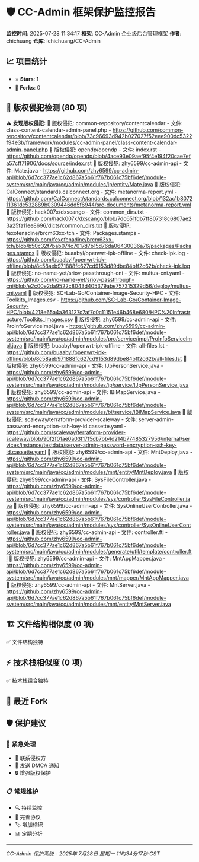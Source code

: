 <!--
  @copyright Copyright (c) 2025 chichuang
  @license 自定义商业限制许可证
  @description CC-Admin 企业级后台管理框架 - cc_admin_monitor_report

  本文件受版权保护，商业使用需要授权。
  联系方式: https://github.com/chichuang/cc-admin/issues

  This file is protected by copyright. Commercial use requires authorization.
  Contact: https://github.com/chichuang/cc-admin/issues
-->

# 🛡️ CC-Admin 框架保护监控报告

**监控时间**: 2025-07-28 11:34:17
**框架**: CC-Admin 企业级后台管理框架
**作者**: chichuang
**仓库**: ichichuang/CC-Admin

## 📈 项目统计

- ⭐ **Stars**: 1
- 🍴 **Forks**: 0

## 🚨 版权侵犯检测 (80 项)

**⚠️ 发现版权侵犯:**
🚨 版权侵犯: common-repository/contentcalendar - 文件: class-content-calendar-admin-panel.php - https://github.com/common-repository/contentcalendar/blob/73c96693d942b027027f52eee900dc5322f94e3b/framework/modules/cc-admin-panel/class-content-calendar-admin-panel.php
🚨 版权侵犯: opendp/opendp - 文件: index.rst - https://github.com/opendp/opendp/blob/4ace93e09aef95f4e194f20cae7efa57cff71906/docs/source/index.rst
🚨 版权侵犯: zhy6599/cc-admin-api - 文件: Mate.java - https://github.com/zhy6599/cc-admin-api/blob/6d7cc377ae1c62d867a5b61f767b061c75bf6def/module-system/src/main/java/cc/admin/modules/jp/entity/Mate.java
🚨 版权侵犯: CalConnect/standards.calconnect.org - 文件: metanorma-report.yml - https://github.com/CalConnect/standards.calconnect.org/blob/132ac1b807211361de532889b0309446dd5f6944/src-documents/metanorma-report.yml
🚨 版权侵犯: hack007x/dxscango - 文件: common_dirs.txt - https://github.com/hack007x/dxscango/blob/7dc651fdb7ff807318c6807ae23a25fa11ee8696/dicts/common_dirs.txt
🚨 版权侵犯: fexofenadine/brcm63xx-tch - 文件: Packages.stamps - https://github.com/fexofenadine/brcm63xx-tch/blob/b50c32f7bab074c7017d7b15d76da06430036a76/packages/Packages.stamps
🚨 版权侵犯: buaabyl/openwrt-ipk-offline - 文件: check-ipk.log - https://github.com/buaabyl/openwrt-ipk-offline/blob/8c58aeb971888fc627cd9153d89dbe84bff2c62b/check-ipk.log
🚨 版权侵犯: no-name-yet/sriov-passthrough-cni - 文件: multus-cni.yaml - https://github.com/no-name-yet/sriov-passthrough-cni/blob/e2c00e2da9522c8043d405379abe757315329d56/deploy/multus-cni.yaml
🚨 版权侵犯: SC-Lab-Go/Container-Image-Security-HPC - 文件: Toolkits_Images.csv - https://github.com/SC-Lab-Go/Container-Image-Security-HPC/blob/4218e65a4a363127c7af7c0c11151e46b468e680/HPC%20Infrastructure/Toolkits_Images.csv
🚨 版权侵犯: zhy6599/cc-admin-api - 文件: ProInfoServiceImpl.java - https://github.com/zhy6599/cc-admin-api/blob/6d7cc377ae1c62d867a5b61f767b061c75bf6def/module-system/src/main/java/cc/admin/modules/pro/service/impl/ProInfoServiceImpl.java
🚨 版权侵犯: buaabyl/openwrt-ipk-offline - 文件: all-files.lst - https://github.com/buaabyl/openwrt-ipk-offline/blob/8c58aeb971888fc627cd9153d89dbe84bff2c62b/all-files.lst
🚨 版权侵犯: zhy6599/cc-admin-api - 文件: IJpPersonService.java - https://github.com/zhy6599/cc-admin-api/blob/6d7cc377ae1c62d867a5b61f767b061c75bf6def/module-system/src/main/java/cc/admin/modules/jp/service/IJpPersonService.java
🚨 版权侵犯: zhy6599/cc-admin-api - 文件: IBiMapService.java - https://github.com/zhy6599/cc-admin-api/blob/6d7cc377ae1c62d867a5b61f767b061c75bf6def/module-system/src/main/java/cc/admin/modules/bi/service/IBiMapService.java
🚨 版权侵犯: scaleway/terraform-provider-scaleway - 文件: server-admin-password-encryption-ssh-key-id.cassette.yaml - https://github.com/scaleway/terraform-provider-scaleway/blob/90f2f01ae0a03f17f5cb7bb4d214b77485327956/internal/services/instance/testdata/server-admin-password-encryption-ssh-key-id.cassette.yaml
🚨 版权侵犯: zhy6599/cc-admin-api - 文件: MntDeploy.java - https://github.com/zhy6599/cc-admin-api/blob/6d7cc377ae1c62d867a5b61f767b061c75bf6def/module-system/src/main/java/cc/admin/modules/mnt/entity/MntDeploy.java
🚨 版权侵犯: zhy6599/cc-admin-api - 文件: SysFileController.java - https://github.com/zhy6599/cc-admin-api/blob/6d7cc377ae1c62d867a5b61f767b061c75bf6def/module-system/src/main/java/cc/admin/modules/sys/controller/SysFileController.java
🚨 版权侵犯: zhy6599/cc-admin-api - 文件: SysOnlineUserController.java - https://github.com/zhy6599/cc-admin-api/blob/6d7cc377ae1c62d867a5b61f767b061c75bf6def/module-system/src/main/java/cc/admin/modules/sys/controller/SysOnlineUserController.java
🚨 版权侵犯: zhy6599/cc-admin-api - 文件: controller.ftl - https://github.com/zhy6599/cc-admin-api/blob/6d7cc377ae1c62d867a5b61f767b061c75bf6def/module-system/src/main/java/cc/admin/modules/generate/util/template/controller.ftl
🚨 版权侵犯: zhy6599/cc-admin-api - 文件: MntAppMapper.java - https://github.com/zhy6599/cc-admin-api/blob/6d7cc377ae1c62d867a5b61f767b061c75bf6def/module-system/src/main/java/cc/admin/modules/mnt/mapper/MntAppMapper.java
🚨 版权侵犯: zhy6599/cc-admin-api - 文件: MntServer.java - https://github.com/zhy6599/cc-admin-api/blob/6d7cc377ae1c62d867a5b61f767b061c75bf6def/module-system/src/main/java/cc/admin/modules/mnt/entity/MntServer.java

## 🏗️ 文件结构相似度 (0 项)

✅ 文件结构独特

## ⚡ 技术栈相似度 (0 项)

✅ 技术栈组合独特

## 🍴 最近 Fork

## 🛡️ 保护建议

### 🚨 紧急处理

- 📧 联系侵权方
- 📝 发送 DMCA 通知
- 🔒 增强版权保护

### 📋 常规维护

- 🔍 持续监控
- 📄 完善协议
- 🏷️ 增加标识
- 📊 定期分析

---

_CC-Admin 保护系统 - 2025年 7月28日 星期一 11时34分17秒 CST_
